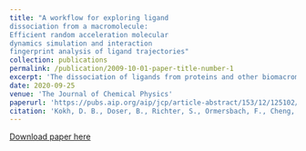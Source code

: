 ```yaml
---
title: "A workflow for exploring ligand
dissociation from a macromolecule:
Efficient random acceleration molecular
dynamics simulation and interaction
fingerprint analysis of ligand trajectories"
collection: publications
permalink: /publication/2009-10-01-paper-title-number-1
excerpt: 'The dissociation of ligands from proteins and other biomacromolecules occurs over a wide range of timescales. For most pharmaceutically relevant inhibitors, these timescales are far beyond those that are accessible by conventional molecular dynamics (MD) simulation. Consequently, to explore ligand egress mechanisms and compute dissociation rates, it is necessary to enhance the sampling of ligand unbinding. Random Acceleration MD (RAMD) is a simple method to enhance ligand egress from a macromolecular binding site, which enables the exploration of ligand egress routes without prior knowledge of the reaction coordinates. Furthermore, the τRAMD procedure can be used to compute the relative residence times of ligands. When combined with a machine-learning analysis of protein–ligand interaction fingerprints (IFPs), molecular features that affect ligand unbinding kinetics can be identified. Here, we describe the implementation of RAMD in GROMACS 2020, which provides significantly improved computational performance, with scaling to large molecular systems. For the automated analysis of RAMD results, we developed MD-IFP, a set of tools for the generation of IFPs along unbinding trajectories and for their use in the exploration of ligand dynamics. We demonstrate that the analysis of ligand dissociation trajectories by mapping them onto the IFP space enables the characterization of ligand dissociation routes and metastable states. The combined implementation of RAMD and MD-IFP provides a computationally efficient and freely available workflow that can be applied to hundreds of compounds in a reasonable computational time and will facilitate the use of τRAMD in drug design.'
date: 2020-09-25
venue: 'The Journal of Chemical Physics'
paperurl: 'https://pubs.aip.org/aip/jcp/article-abstract/153/12/125102/1062851/A-workflow-for-exploring-ligand-dissociation-from?redirectedFrom=fulltext'
citation: 'Kokh, D. B., Doser, B., Richter, S., Ormersbach, F., Cheng, X. (Ching, C.), & Wade, R. C. (2020). A workflow for exploring ligand dissociation from a macromolecule: Efficient random acceleration molecular dynamics simulation and interaction fingerprint analysis of ligand trajectories. The Journal of Chemical Physics, 153(12), 125102.'
---
```


[Download paper here](http://cyanching.github.io/files/Paper_1.pdf)
